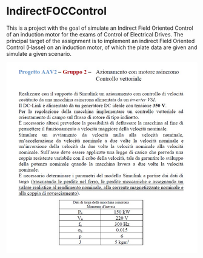 # IndirectFOCControl
This is a project with the goal of simulate an Indirect Field Oriented Control of an induction motor for the exams of Control of Electrical Drives.
The principal target of the assignment is to implement an indirect Field Oriented Control (Hasse) on an induction motor, of which the plate data are given and simulate a given scenario.

![alt text](ProjectTasks.jpg)

